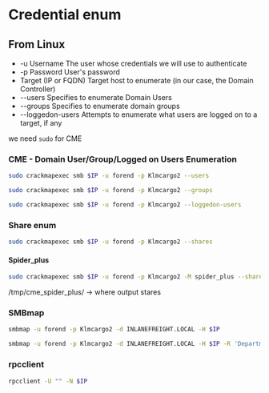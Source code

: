 # Credential enum

## From Linux

* \-u Username The user whose credentials we will use to authenticate
* \-p Password User's password
* Target (IP or FQDN) Target host to enumerate (in our case, the Domain Controller)
* \--users Specifies to enumerate Domain Users
* \--groups Specifies to enumerate domain groups
* \--loggedon-users Attempts to enumerate what users are logged on to a target, if any

we need `sudo` for CME

### CME - Domain User/Group/Logged on Users Enumeration

```bash
sudo crackmapexec smb $IP -u forend -p Klmcargo2 --users
```

```bash
sudo crackmapexec smb $IP -u forend -p Klmcargo2 --groups
```

```bash
sudo crackmapexec smb $IP -u forend -p Klmcargo2 --loggedon-users
```

### Share enum

```bash
sudo crackmapexec smb $IP -u forend -p Klmcargo2 --shares
```

#### Spider\_plus


```bash
sudo crackmapexec smb $IP -u forend -p Klmcargo2 -M spider_plus --share 'Department Shares'
```


/tmp/cme\_spider\_plus/ -> where output stares

### SMBmap

```bash
smbmap -u forend -p Klmcargo2 -d INLANEFREIGHT.LOCAL -H $IP
```

```bash
smbmap -u forend -p Klmcargo2 -d INLANEFREIGHT.LOCAL -H $IP -R 'Department Shares' --dir-only
```

### rpcclient

```bash
rpcclient -U "" -N $IP
```
